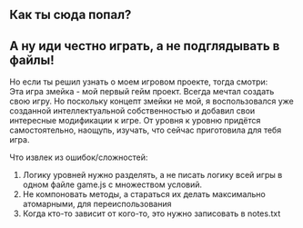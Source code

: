 ## Как ты сюда попал?  
## А ну иди честно играть, а не подглядывать в файлы!


Но если ты решил узнать о моем игровом проекте, тогда смотри:  
Эта игра змейка - мой первый гейм проект. Всегда мечтал создать свою игру. Но поскольку концепт змейки не мой, я воспользовался уже созданной интеллектуальной собственностью и
добавил свои интересные модификации к игре. От уровня к уровню придётся самостоятельно, наощупь, изучать, что сейчас приготовила для тебя игра.


Что извлек из ошибок/сложностей:
1. Логику уровней нужно разделять, а не писать логику всей игры в одном файле game.js с множеством условий.
1. Не компоновать методы, а стараться их делать максимально атомарными, для переиспользования
1. Когда кто-то зависит от кого-то, это нужно записовать в notes.txt
